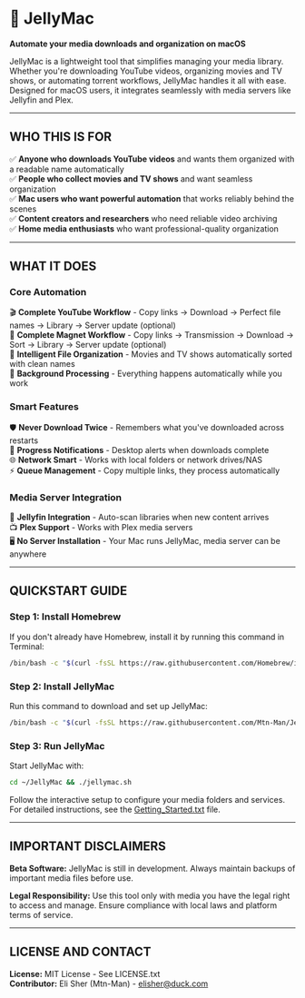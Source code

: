 # 🪼 JellyMac

**Automate your media downloads and organization on macOS**

JellyMac is a lightweight tool that simplifies managing your media library. Whether you're downloading YouTube videos, organizing movies and TV shows, or automating torrent workflows, JellyMac handles it all with ease. Designed for macOS users, it integrates seamlessly with media servers like Jellyfin and Plex.

---

## WHO THIS IS FOR

✅ **Anyone who downloads YouTube videos** and wants them organized with a readable name automatically  
✅ **People who collect movies and TV shows** and want seamless organization  
✅ **Mac users who want powerful automation** that works reliably behind the scenes  
✅ **Content creators and researchers** who need reliable video archiving  
✅ **Home media enthusiasts** who want professional-quality organization

---

## WHAT IT DOES

### Core Automation
🎬 **Complete YouTube Workflow** - Copy links → Download → Perfect file names → Library → Server update (optional)  
🧲 **Complete Magnet Workflow** - Copy links → Transmission → Download → Sort → Library → Server update (optional)  
📁 **Intelligent File Organization** - Movies and TV shows automatically sorted with clean names  
🔄 **Background Processing** - Everything happens automatically while you work  

### Smart Features  
🛡️ **Never Download Twice** - Remembers what you've downloaded across restarts  
📱 **Progress Notifications** - Desktop alerts when downloads complete  
🌐 **Network Smart** - Works with local folders or network drives/NAS  
⚡ **Queue Management** - Copy multiple links, they process automatically  

### Media Server Integration
🪼 **Jellyfin Integration** - Auto-scan libraries when new content arrives  
📺 **Plex Support** - Works with Plex media servers  
🖥️ **No Server Installation** - Your Mac runs JellyMac, media server can be anywhere

---

## QUICKSTART GUIDE

### Step 1: Install Homebrew

If you don't already have Homebrew, install it by running this command in Terminal:

```bash
/bin/bash -c "$(curl -fsSL https://raw.githubusercontent.com/Homebrew/install/HEAD/install.sh)"
```

### Step 2: Install JellyMac

Run this command to download and set up JellyMac:

```bash
/bin/bash -c "$(curl -fsSL https://raw.githubusercontent.com/Mtn-Man/JellyMac/dev/install.sh)"
```

### Step 3: Run JellyMac

Start JellyMac with:

```bash
cd ~/JellyMac && ./jellymac.sh
```

Follow the interactive setup to configure your media folders and services. For detailed instructions, see the [Getting_Started.txt](Getting_Started.txt) file.

---

## IMPORTANT DISCLAIMERS

**Beta Software:** JellyMac is still in development. Always maintain backups of important media files before use.

**Legal Responsibility:** Use this tool only with media you have the legal right to access and manage. Ensure compliance with local laws and platform terms of service.

---

## LICENSE AND CONTACT

**License:** MIT License - See LICENSE.txt  
**Contributor:** Eli Sher (Mtn-Man) - elisher@duck.com